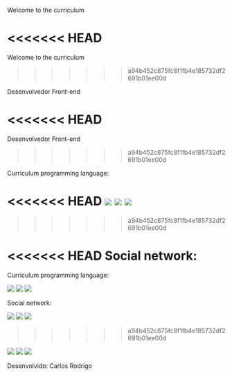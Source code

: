  Welcome to the curriculum


<<<<<<< HEAD
=======
Welcome to the curriculum 
>>>>>>> a94b452c875fc8f1fb4e185732df2691b01ee00d

Desenvolvedor Front-end




<<<<<<< HEAD
=======
Desenvolvedor Front-end
>>>>>>> a94b452c875fc8f1fb4e185732df2691b01ee00d


Curriculum programming language:  

<<<<<<< HEAD
<img src="https://img.shields.io/badge/html5%20-%23E34F26.svg?&style=for-the-badge&logo=html5&logoColor=white" /> <img src="https://img.shields.io/badge/css3%20-%231572B6.svg?&style=for-the-badge&logo=css3&logoColor=white" /> <img src="https://img.shields.io/badge/javascript%20-%23323330.svg?&style=for-the-badge&logo=javascript&logoColor=%23F7DF1E" />
=======


>>>>>>> a94b452c875fc8f1fb4e185732df2691b01ee00d




<<<<<<< HEAD
Social network: 
=======
Curriculum programming language:  

<img src="https://img.shields.io/badge/html5%20-%23E34F26.svg?&style=for-the-badge&logo=html5&logoColor=white" /> <img src="https://img.shields.io/badge/css3%20-%231572B6.svg?&style=for-the-badge&logo=css3&logoColor=white" /> <img src="https://img.shields.io/badge/javascript%20-%23323330.svg?&style=for-the-badge&logo=javascript&logoColor=%23F7DF1E" />




Social network: 


[<img src="https://img.shields.io/badge/linkedin-%230077B5.svg?&style=for-the-badge&logo=linkedin&logoColor=white" />](https://www.linkedin.com/in/carlosrodrigoinhani/)
[<img src="https://img.shields.io/badge/facebook-%231877F2.svg?&style=for-the-badge&logo=facebook&logoColor=white" />](https://www.facebook.com/carlosrodrigoinhani)
[<img src="https://img.shields.io/badge/curriculum-%23003791.svg?&style=for-the-badge&Color=white" />](https://carlosinhani.github.io/curriculum/)




>>>>>>> a94b452c875fc8f1fb4e185732df2691b01ee00d


[<img src="https://img.shields.io/badge/linkedin-%230077B5.svg?&style=for-the-badge&logo=linkedin&logoColor=white" />](https://www.linkedin.com/in/carlosrodrigoinhani/)
[<img src="https://img.shields.io/badge/facebook-%231877F2.svg?&style=for-the-badge&logo=facebook&logoColor=white" />](https://www.facebook.com/carlosrodrigoinhani)
[<img src="https://img.shields.io/badge/curriculum-%23003791.svg?&style=for-the-badge&Color=white" />](https://carlosinhani.github.io/curriculum/)




Desenvolvido: Carlos Rodrigo
